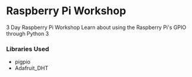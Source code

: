 # Raspberry Pi Workshop
3 Day Raspberry Pi Workshop
Learn about using the Raspberry Pi's GPIO through Python 3 

### Libraries Used
* pigpio
* Adafruit_DHT
